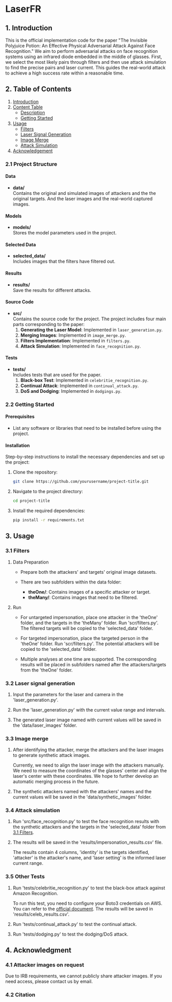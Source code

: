 # LaserFR

## 1. Introduction

This is the official implementation code for the paper "The Invisible Polyjuice Potion: An Effective Physical Adversarial Attack Against Face Recognition." 
We aim to perform adversarial attacks on face recognition systems using an infrared diode embedded in the middle of glasses. 
First, we select the most likely pairs through filters and then use attack simulation to find the precise pairs and laser current. 
This guides the real-world attack to achieve a high success rate within a reasonable time.

## 2. Table of Contents

1. [Introduction](#1-introduction)
2. [Content Table](#2-content-table)
   - [Description](#21-project-structure)
   - [Getting Started](#22-getting-started)
3. [Usage](#3-usage)
   - [Filters](#31-filters)
   - [Laser Signal Generation](#32-laser-signal-generation)
   - [Image Merge](#33-image-merge)
   - [Attack Simulation](#34-attack-simulation)
4. [Acknowledgement](#4-acknowledgment)

### 2.1 Project Structure

   #### Data
   - **data/**  
     Contains the original and simulated images of attackers and the the original targets.
     And the laser images and the real-world captured images.
   
   #### Models
   - **models/**  
     Stores the model parameters used in the project.
   
   #### Selected Data
   - **selected_data/**  
     Includes images that the filters have filtered out.

   #### Results
   - **results/**  
     Save the results for different attacks.
   
   #### Source Code
   - **src/**  
     Contains the source code for the project.
        The project includes four main parts corresponding to the paper:
      1. **Generating the Laser Model**: Implemented in `laser_generation.py`.
      2. **Merging Images**: Implemented in `image_merge.py`.
      3. **Filters Implementation**: Implemented in `filters.py`.
      4. **Attack Simulation**: Implemented in `face_recognition.py`.
   
   #### Tests
   - **tests/**  
     Includes tests that are used for the paper.
      1. **Black-box Test**: Implemented in `celebritie_recognition.py`.
      2. **Continual Attack**: Implemented in `continual_attack.py`.
      3. **DoS and Dodging**: Implemented in `dodgings.py`.


### 2.2 Getting Started

#### Prerequisites

- List any software or libraries that need to be installed before using the project.

#### Installation

Step-by-step instructions to install the necessary dependencies and set up the project:

1. Clone the repository:
   ```bash
   git clone https://github.com/yourusername/project-title.git
2. Navigate to the project directory:
   ```bash
   cd project-title
3. Install the required dependencies:
   ```bash
   pip install -r requirements.txt


## 3. Usage

### 3.1 Filters

1. Data Preparation
   
   - Prepare both the attackers' and targets' original image datasets.
   
   - There are two subfolders within the data folder:
      - **theOne/**: Contains images of a specific attacker or target.
      - **theMany/**: Contains images that need to be filtered.

2. Run

   - For untargeted impersonation, place one attacker in the 'theOne' folder, and the targets in the 'theMany' folder. Run 'scr/filters.py'. The filtered targets will be copied to the 'selected_data' folder.
   
   - For targeted impersonation, place the targeted person in the 'theOne' folder. Run 'scr/filters.py'. The potential attackers will be copied to the 'selected_data' folder.
   
   - Multiple analyses at one time are supported. The corresponding results will be placed in subfolders named after the attackers/targets from the 'theOne' folder.

### 3.2 Laser signal generation

1. Input the parameters for the laser and camera in the 'laser_generation.py'.
   
2. Run the 'laser_generation.py' with the current value range and intervals.
   
3. The generated laser image named with current values will be saved in the 'data/laser_images' folder.
   

### 3.3 Image merge

1. After identifying the attacker, merge the attackers and the laser images to generate synthetic attack images.
   
   Currently, we need to align the laser image with the attackers manually.
   We need to measure the coordinates of the glasses' center and align the laser's center with these coordinates.
   We hope to further develop an automatic merging process in the future.
   
3. The synthetic attackers named with the attackers' names and the current values will be saved in the 'data/synthetic_images' folder.


### 3.4 Attack simulation

1. Run 'src/face_recognition.py' to test the face recognition results with the synthetic attackers and the targets in the 'selected_data' folder from [3.1 Filters](#22-getting-started).
   
2. The results will be saved in the 'results/impersonation_results.csv' file.

   The results contain 4 columns, 'identity' is the targets identified, 'attacker' is the attacker's name, and 'laser setting' is the informed laser current range.
   
### 3.5 Other Tests

1. Run 'tests/celebritie_recognition.py' to test the black-box attack against Amazon Recognition.
   
   To run this test, you need to configure your Boto3 credentials on AWS. You can refer to the [official document](https://boto3.amazonaws.com/v1/documentation/api/latest/guide/credentials.html). The results will be saved in 'results/celeb_results.csv'.

2. Run 'tests/continual_attack.py' to test the continual attack.

3. Run 'tests/dodging.py' to test the dodging/DoS attack.
  

## 4. Acknowledgment

### 4.1 Attacker images on request

Due to IRB requirements, we cannot publicly share attacker images. If you need access, please contact us by email.

### 4.2 Citation







   


